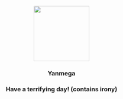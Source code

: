 <p align="center">
    <img src="https://raw.githubusercontent.com/PokeAPI/sprites/master/sprites/pokemon/469.png" width="150" height="150">
</p>
<h3 align="center"> <b>Yanmega</b></h3>
<h3 align="center">Have a terrifying day! (contains irony)</h3>

